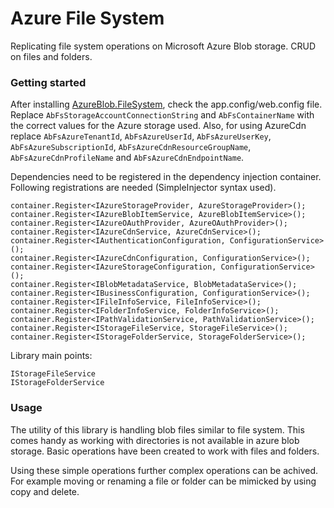 # Azure File System

Replicating file system operations on Microsoft Azure Blob storage.
CRUD on files and folders.


### Getting started

After installing [AzureBlob.FileSystem](https://www.nuget.org/packages/AzureBlob.FileSystem), check the app.config/web.config file.
Replace `AbFsStorageAccountConnectionString` and `AbFsContainerName` with the correct values for the Azure storage used.
Also, for using AzureCdn replace `AbFsAzureTenantId`, `AbFsAzureUserId`, `AbFsAzureUserKey`, `AbFsAzureSubscriptionId`,
`AbFsAzureCdnResourceGroupName`, `AbFsAzureCdnProfileName` and `AbFsAzureCdnEndpointName`.

Dependencies need to be registered in the dependency injection container.
Following registrations are needed (SimpleInjector syntax used).

```
container.Register<IAzureStorageProvider, AzureStorageProvider>();
container.Register<IAzureBlobItemService, AzureBlobItemService>();
container.Register<IAzureOAuthProvider, AzureOAuthProvider>();
container.Register<IAzureCdnService, AzureCdnService>();
container.Register<IAuthenticationConfiguration, ConfigurationService>();
container.Register<IAzureCdnConfiguration, ConfigurationService>();
container.Register<IAzureStorageConfiguration, ConfigurationService>();
container.Register<IBlobMetadataService, BlobMetadataService>();
container.Register<IBusinessConfiguration, ConfigurationService>();
container.Register<IFileInfoService, FileInfoService>();
container.Register<IFolderInfoService, FolderInfoService>();
container.Register<IPathValidationService, PathValidationService>();
container.Register<IStorageFileService, StorageFileService>();
container.Register<IStorageFolderService, StorageFolderService>();
```

Library main points: 

```
IStorageFileService
IStorageFolderService
```


### Usage

The utility of this library is handling blob files similar to file system.
This comes handy as working with directories is not available in azure blob storage.
Basic operations have been created to work with files and folders.

Using these simple operations further complex operations can be achived. 
For example moving or renaming a file or folder can be mimicked by using copy and delete.